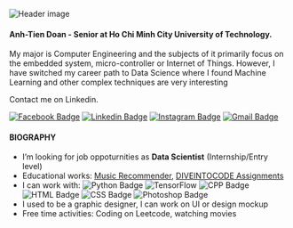 ![Header image](https://i.imgur.com/yj5rVKB.png)
<!-- You can create your own header images using Canva, it has a lot of templates. If you do, use the following link https://www.canva.com/join/celeriac-tread-jellyfish -->
#### Anh-Tien Doan - Senior at Ho Chi Minh City University of Technology.<br>
My major is Computer Engineering and the subjects of it primarily focus on the embedded system,
micro-controller or Internet of Things.
However, I have switched my career path to Data Science where
I found Machine Learning and other complex techniques are very interesting

Contact me on Linkedin.
<!-- <img align='right' src='https://media.giphy.com/media/bcKmIWkUMCjVm/giphy.gif' width='200"'> -->

[![Facebook Badge](https://img.shields.io/badge/-d.atien228-blue?style=flat&logo=facebook&logoColor=white&link=https://www.facebook.com/d.atien228/)](https://www.facebook.com/d.atien228/)
[![Linkedin Badge](https://img.shields.io/badge/-atien228-blue?style=flat&logo=Linkedin&logoColor=white&link=https://www.linkedin.com/in/atien228/)](https://www.linkedin.com/in/atien228/)
[![Instagram Badge](https://img.shields.io/badge/-meomaykurooo-e4405f?style=flat&logo=Instagram&logoColor=white&link=https://www.instagram.com/meomaykurooo/)](https://www.instagram.com/meomaykurooo/)
[![Gmail Badge](https://img.shields.io/badge/-mailto:d.atien228@gmail.com-d14836?style=flat&logo=Gmail&logoColor=white&link=mailto:mailto:d.atien228@gmail.com)](mailto:d.atien228@gmail.com)

#### BIOGRAPHY
<!-- - 🔭 I’m currently working on **My Thesis** and **Coursera courses**
- 🌱 I’m currently learning **Machine Learning**, **Azure Services** and sharpening **Python skills** -->
- I’m looking for job oppoturnities as **Data Scientist** (Internship/Entry level)
- Educational works: [Music Recommender](https://rythm-ktm2.herokuapp.com), [DIVEINTOCODE Assignments](https://github.com/anhtien228/diveintocode-ml)
- I can work with: ![Python Badge](https://img.shields.io/badge/Python-14354C?style=flat&logo=python&logoColor=white) ![TensorFlow](	https://img.shields.io/badge/TensorFlow-FF6F00?style=flat&logo=tensorflow&logoColor=white) ![CPP Badge](https://img.shields.io/badge/C%2B%2B-00599C?style=flat&logo=c%2B%2B&logoColor=white) ![HTML Badge](https://img.shields.io/badge/HTML-239120?style=flat&logo=html5&logoColor=white) ![CSS Badge](https://img.shields.io/badge/CSS-239120?&style=flat&logo=css3&logoColor=white) ![Photoshop Badge](https://img.shields.io/badge/Adobe%20Photoshop-31A8FF?style=flat&logo=Adobe%20Photoshop&logoColor=black)
- I used to be a graphic designer, I can work on UI or design mockup
- Free time activities: Coding on Leetcode, watching movies
<!-- - 🌍 I'm mostly active on **Linkedin** and **Facebook** -->
<!-- - ⚡ Fun fact: I'm a hardcore fan of Mecha film/anime, specifically Gundam -->
